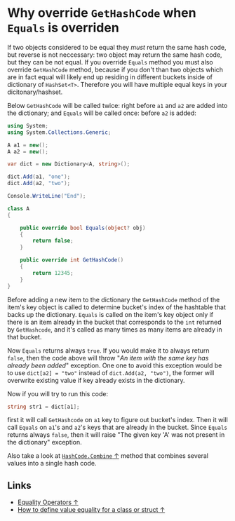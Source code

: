 # Why override `GetHashCode` when `Equals` is overriden

If two objects considered to be equal they *must* return the same hash code, but reverse is not neccessary: two object may return the same hash code, but they can be not equal. If you override `Equals` method you must also override `GetHashCode` method, because if you don't than two objects which are in fact equal will likely end up residing in different buckets inside of dictionary of `HashSet<T>`. Therefore you will have multiple equal keys in your dicitonary/hashset.

Below `GetHashCode` will be called twice: right before `a1` and `a2` are added into the dictionary; and `Equals` will be called once: before `a2` is added:

```csharp
using System;
using System.Collections.Generic;

A a1 = new();
A a2 = new();

var dict = new Dictionary<A, string>();

dict.Add(a1, "one");
dict.Add(a2, "two");

Console.WriteLine("End");

class A
{

    public override bool Equals(object? obj)
    {
        return false;
    }

    public override int GetHashCode()
    {
        return 12345;
    }
}
```

Before adding a new item to the dictionary the `GetHashCode` method of the item's key object is called to determine bucket's index of the hashtable that backs up the dictionary. `Equals` is called on the item's key object only if there is an item already in the bucket that corresponds to the `int` returned by `GetHashcode`, and it's called as many times as many items are already in that bucket.

Now `Equals` returns always `true`. If you would make it to always return `false`, then the code above will throw "*An item with the same key has already been added*" exception. One one to avoid this exception would be to use `dict[a2] = "two"` instead of `dict.Add(a2, "two")`, the former will overwrite existing value if key already exists in the dictionary.

Now if you will try to run this code:

```csharp
string str1 = dict[a1];
```

first it will call `GetHashcode` on `a1` key to figure out bucket's index. Then it will call `Equals` on `a1`'s and `a2`'s keys that are already in the bucket. Since `Equals` returns always `false`, then it will raise "The given key 'A' was not present in the dictionary" exception.

Also take a look at [`HashCode.Combine` ↑](https://docs.microsoft.com/en-us/dotnet/api/system.hashcode.combine) method that combines several values into a single hash code.

## Links

- [Equality Operators ↑](https://docs.microsoft.com/en-us/dotnet/standard/design-guidelines/equality-operators)
- [How to define value equality for a class or struct ↑](https://docs.microsoft.com/en-us/dotnet/csharp/programming-guide/statements-expressions-operators/how-to-define-value-equality-for-a-type)
